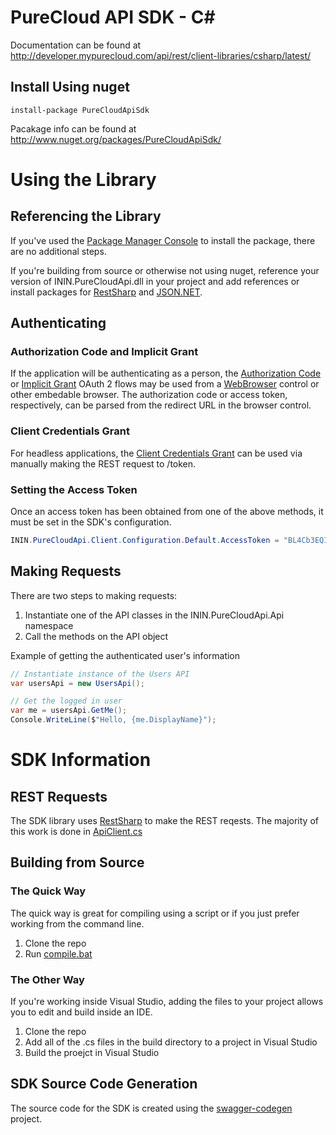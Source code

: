 # PureCloud API SDK - C&#35;
Documentation can be found at http://developer.mypurecloud.com/api/rest/client-libraries/csharp/latest/

## Install Using nuget

```
install-package PureCloudApiSdk
```

Pacakage info can be found at http://www.nuget.org/packages/PureCloudApiSdk/

# Using the Library

## Referencing the Library

If you've used the [Package Manager Console](https://docs.nuget.org/consume/package-manager-console) to install the package, there are no additional steps. 

If you're building from source or otherwise not using nuget, reference your version of ININ.PureCloudApi.dll in your project and add references or install packages for [RestSharp](http://www.nuget.org/packages/RestSharp/) and [JSON.NET](http://www.nuget.org/packages/Newtonsoft.Json/).

## Authenticating

### Authorization Code and Implicit Grant

If the application will be authenticating as a person, the [Authorization Code](http://developer.mypurecloud.com/api/rest/authorization/use-authorization-code.html) or [Implicit Grant](http://developer.mypurecloud.com/api/rest/authorization/use-implicit-grant.html) OAuth 2 flows may be used from a [WebBrowser](https://msdn.microsoft.com/en-us/library/2te2y1x6.aspx) control or other embedable browser. The authorization code or access token, respectively, can be parsed from the redirect URL in the browser control.

### Client Credentials Grant

For headless applications, the [Client Credentials Grant](http://developer.mypurecloud.com/api/rest/authorization/use-client-credentials.html) can be used via manually making the REST request to /token. 

### Setting the Access Token

Once an access token has been obtained from one of the above methods, it must be set in the SDK's configuration.

``` csharp
ININ.PureCloudApi.Client.Configuration.Default.AccessToken = "BL4Cb3EQIQFlqIItaj-zf5eIhAiP96zkucEuOI1g54dKQImd24P99ojbFHtpgUTJdRIkuUYfXMy0afEnZcWnEQ";
```

## Making Requests

There are two steps to making requests:
1. Instantiate one of the API classes in the ININ.PureCloudApi.Api namespace
2. Call the methods on the API object

Example of getting the authenticated user's information
``` csharp
// Instantiate instance of the Users API
var usersApi = new UsersApi();

// Get the logged in user
var me = usersApi.GetMe();
Console.WriteLine($"Hello, {me.DisplayName}");
```

# SDK Information

## REST Requests

The SDK library uses [RestSharp](http://restsharp.org/) to make the REST reqests. The majority of this work is done in [ApiClient.cs](https://github.com/MyPureCloud/purecloud_api_sdk_csharp/blob/master/build/src/main/csharp/ININ/PureCloudApi/Client/ApiClient.cs)

## Building from Source

### The Quick Way

The quick way is great for compiling using a script or if you just prefer working from the command line.

1. Clone the repo
2. Run [compile.bat](https://github.com/MyPureCloud/purecloud_api_sdk_csharp/blob/master/build/compile.bat)

### The Other Way

If you're working inside Visual Studio, adding the files to your project allows you to edit and build inside an IDE.

1. Clone the repo
2. Add all of the .cs files in the build directory to a project in Visual Studio
3. Build the proejct in Visual Studio

## SDK Source Code Generation

The source code for the SDK is created using the [swagger-codegen](https://github.com/MyPureCloud/swagger-codegen) project.
